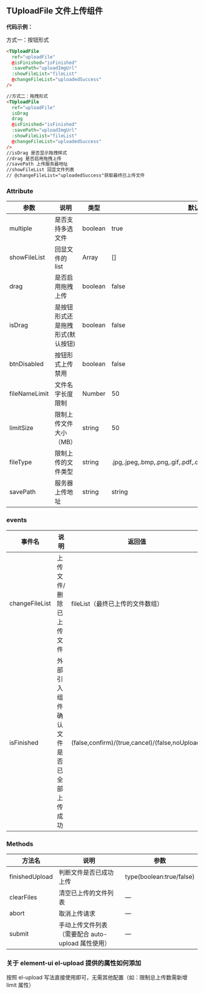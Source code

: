 ## TUploadFile 文件上传组件

**代码示例：**

方式一：按钮形式

```html
<TUploadFile
  ref="uploadFile"
  @isFinished="isFinished"
  :savePath="uploadImgUrl"
  :showFileList="fileList"
  @changeFileList="uploadedSuccess"
/>
```

```html
//方式二：拖拽形式
<TUploadFile
  ref="uploadFile"
  isDrag
  drag
  @isFinished="isFinished"
  :savePath="uploadImgUrl"
  :showFileList="fileList"
  @changeFileList="uploadedSuccess"
/>
//isDrag 是否显示拖拽样式 
//drag 是否启用拖拽上传 
//savePath 上传服务器地址
//showFileList 回显文件列表 
// @changeFileList="uploadedSuccess"获取最终已上传文件
```

### Attribute

| 参数          | 说明                             | 类型    | 默认值                                                              |
| ------------- | -------------------------------- | ------- | ------------------------------------------------------------------- |
| multiple      | 是否支持多选文件                 | boolean | true                                                                |
| showFileList  | 回显文件的 list                  | Array   | []                                                                  |
| drag          | 是否启用拖拽上传                 | boolean | false                                                               |
| isDrag        | 是按钮形式还是拖拽形式(默认按钮) | boolean | false                                                               |
| btnDisabled   | 按钮形式上传禁用                 | boolean | false                                                               |
| fileNameLimit | 文件名字长度限制                 | Number  | 50                                                                  |
| limitSize     | 限制上传文件大小（MB）           | string  | 50                                                                  |
| fileType      | 限制上传的文件类型               | string  | .jpg,.jpeg,.bmp,.png,.gif,.pdf,.doc,.docx,.xls,.xlsx,.txt,.rar,.zip |
| savePath      | 服务器上传地址                   | string  | string                                                              |

### events

| 事件名         | 说明                                   | 返回值                                         |
| -------------- | -------------------------------------- | ---------------------------------------------- |
| changeFileList | 上传文件/删除已上传文件                | fileList（最终已上传的文件数组）               |
| isFinished     | 外部引入组件确认文件是否已全部上传成功 | (false,confirm)/(true,cancel)/(false,noUpload) |

### Methods

| 方法名         | 说明                                              | 参数                     |
| -------------- | ------------------------------------------------- | ------------------------ |
| finishedUpload | 判断文件是否已成功上传                            | type(boolean:true/false) |
| clearFiles     | 清空已上传的文件列表                              | —                        |
| abort          | 取消上传请求                                      | —                        |
| submit         | 手动上传文件列表（需要配合 auto-upload 属性使用） | —                        |

### 关于 element-ui el-upload 提供的属性如何添加

按照 el-upload 写法直接使用即可，无需其他配置（如：限制总上传数需新增 limit 属性）
